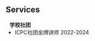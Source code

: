 ## Services

<h4 style="margin:0 10px 0;">学校社团</h4>

<ul style="margin:0 0 5px;">
  <li><a><autocolor>ICPC社团金牌讲师 2022-2024</autocolor></a></li>
</ul>